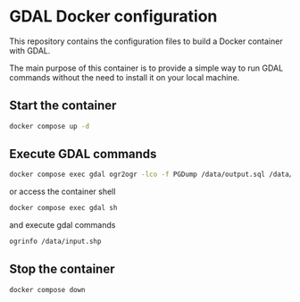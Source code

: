 # GDAL Docker configuration

This repository contains the configuration files to build a Docker container with GDAL.

The main purpose of this container is to provide a simple way to run GDAL commands without the need to install it on your local machine.

## Start the container

```bash
docker compose up -d
```

## Execute GDAL commands

```bash
docker compose exec gdal ogr2ogr -lco -f PGDump /data/output.sql /data/input.shp
```
or access the container shell

```bash
docker compose exec gdal sh
```
and execute gdal commands

```bash
ogrinfo /data/input.shp
```

## Stop the container

```bash
docker compose down
```